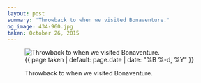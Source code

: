 ```yaml
---
layout: post
summary: 'Throwback to when we visited Bonaventure.'
og_image: 434-960.jpg
taken: October 26, 2015
---
```


<figure class="post">
<img alt="Throwback to when we visited Bonaventure." sizes="(min-width: 700px) 50vw, calc(100vw - 2rem)" src="{{ site.assets_url }}/434-480.jpg" srcset="{{ site.assets_url }}/434-960.jpg 960w, {{ site.assets_url }}/434-720.jpg 720w, {{ site.assets_url }}/434-480.jpg 480w, {{ site.assets_url }}/434-240.jpg 240w"/>
<figcaption>
<time>{{ page.taken | default: page.date | date: "%B %-d, %Y" }}</time>
<p>Throwback to when we visited Bonaventure.</p>
</figcaption>
</figure>
